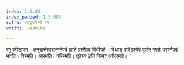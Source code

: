 ```yaml
---
index: 1.3.83
index_padded: 1.3.083
sutra: व्याङ्परिभ्यो रमः
vritti: kashika

---
```

रमु क्रीडायम्। अनुदात्तेत्त्वदात्मनेपदे प्राप्ते प्रस्मैपदं विधीयते। विआङ् परि इत्येवं पूर्वात् रमतेः परस्मैपदं भवति। विरमति। आरमति। परिरमति। एतेभ्यः इति किम्? अभिरमते।